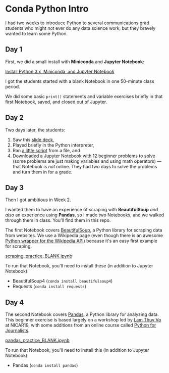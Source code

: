 # Conda Python Intro

I had two weeks to introduce Python to several communications grad students who might not ever do any data science work, but they bravely wanted to learn some Python.

## Day 1

First, we did a small install with **Miniconda** and **Jupyter Notebook**:

[Install Python 3.x, Miniconda, and Jupyter Notebook](http://bit.ly/mm-conda)

I got the students started with a blank Notebook in one 50-minute class period.

We did some basic `print()` statements and variable exercises briefly in that first Notebook, saved, and closed out of Jupyter.

## Day 2

Two days later, the students:

1. Saw this [slide deck](http://bit.ly/python-intro2-slides),
2. Played briefly in the Python interpreter,
3. Ran [a little script](tiny_script.py) from a file, and
4. Downloaded a Jupyter Notebook with 12 beginner problems to solve (some problems are just making variables and using math operators) &mdash; that Notebook is *not* online. They had two days to solve the problems and turn them in for a grade.

## Day 3

Then I got ambitious in Week 2.

I wanted them to have an experience of scraping with **BeautifulSoup** *and also* an experience using **Pandas**, so I made two Notebooks, and we walked through them in class. You'll find them in this repo.

The first Notebook covers [BeautifulSoup](https://www.crummy.com/software/BeautifulSoup/bs4/doc/), a Python library for scraping data from websites. We use a Wikipedia page (even though there is an awesome [Python wrapper for the Wikipedia API](https://pypi.org/project/Wikipedia-API/)) because it's an easy first example for scraping.

[scraping_practice_BLANK.ipynb](scraping_practice_BLANK.ipynb)

To run that Notebook, you'll need to install these (in addition to Jupyter Notebook):

* BeautifulSoup4 (`conda install beautifulsoup4`)
* Requests (`conda install requests`)

## Day 4

The second Notebook covers [Pandas](https://pandas.pydata.org/), a Python library for analyzing data. This beginner exercise is based largely on a workshop led by [Lam Thuy Vo](https://github.com/lamthuyvo) at NICAR19, with some additions from an online course called [Python for Journalists](https://datajournalism.com/watch/python-for-journalists/).

[pandas_practice_BLANK.ipynb](pandas_practice_BLANK.ipynb)

To run that Notebook, you'll need to install this (in addition to Jupyter Notebook):

* Pandas  (`conda install pandas`)
